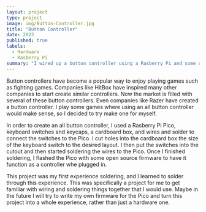 ```yaml
---
layout: project
type: project
image: img/Button-Controller.jpg
title: "Button Controller"
date: 2023
published: true
labels:
  - Hardware
  - Rasberry Pi
summary: "I wired up a button controller using a Rasberry Pi and some open source firmware for the Rasberry Pi Pico"
---
```


Button controllers have become a popular way to enjoy playing games such as fighting games. Companies like HitBox have inspired many other companies to start create similar controllers. Now the market is filled with several of these button controllers. Even companies like Razer have created a button controller. I play some games where using an all button controller would make sense, so I decided to try make one for myself.

In order to create an all button controller, I used a Rasberry Pi Pico, keyboard switches and keycaps, a cardboard box, and wires and solder to connect the switches to the Pico. I cut holes into the cardboard box the size of the keyboard switch to the desired layout. I then put the switches into the cutout and then started soldering the wires to the Pico. Once I finished soldering, I flashed the Pico with some open source firmware to have it function as a controller whe plugged in. 

This project was my first experience soldering, and I learned to solder through this experience. This was specifically a project for me to get familiar with wiring and soldering things together that I would use. Maybe in the future I will try to write my own firmware for the Pico and turn this project into a whole experience, rather than just a hardware one.
